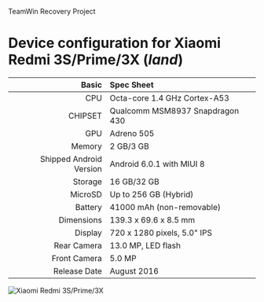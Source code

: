 TeamWin Recovery Project

Device configuration for Xiaomi Redmi 3S/Prime/3X  (_land_)
=====================================================

Basic   | Spec Sheet
-------:|:-------------------------
CPU     | Octa-core 1.4 GHz Cortex-A53
CHIPSET | Qualcomm MSM8937 Snapdragon 430
GPU     | Adreno 505
Memory  | 2 GB/3 GB
Shipped Android Version | Android 6.0.1 with MIUI 8
Storage | 16 GB/32 GB
MicroSD | Up to 256 GB (Hybrid)
Battery | 41000 mAh (non-removable)
Dimensions | 139.3 x 69.6 x 8.5 mm
Display | 720 x 1280 pixels, 5.0" IPS
Rear Camera  | 13.0 MP, LED flash
Front Camera | 5.0 MP
Release Date | August 2016

![Xiaomi Redmi 3S/Prime/3X](http://http://cdn2.gsmarena.com/vv/pics/xiaomi/xiaomi-redmi-3-pro-2.jpg "Xiaomi Redmi 3S/Prime/3X")
